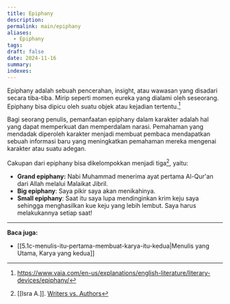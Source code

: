 ```yaml
---
title: Epiphany
description: 
permalink: main/epiphany
aliases:
  - Epiphany
tags: 
draft: false
date: 2024-11-16
summary: 
indexes:
---
```


Epiphany adalah sebuah pencerahan, insight, atau wawasan yang disadari secara tiba-tiba. Mirip seperti momen eureka yang dialami oleh seseorang. Epiphany bisa dipicu oleh suatu objek atau kejadian tertentu.[^1]

Bagi seorang penulis, pemanfaatan epiphany dalam karakter adalah hal yang dapat memperkuat dan memperdalam narasi. Pemahaman yang mendadak diperoleh karakter menjadi membuat pembaca mendapatkan sebuah informasi baru yang meningkatkan pemahaman mereka mengenai karakter atau suatu adegan.

Cakupan dari epiphany bisa dikelompokkan menjadi tiga[^2], yaitu:
- **Grand epiphany:** Nabi Muhammad menerima ayat pertama Al-Qur'an dari Allah melalui Malaikat Jibril.
- **Big epiphany**: Saya pikir saya akan menikahinya.
- **Small epiphany**: Saat itu saya lupa mendinginkan krim keju saya sehingga menghasilkan kue keju yang lebih lembut. Saya harus melakukannya setiap saat!



---
**Baca juga:**
- [[5.1c-menulis-itu-pertama-membuat-karya-itu-kedua|Menulis yang Utama, Karya yang kedua]]


[^1]: https://www.vaia.com/en-us/explanations/english-literature/literary-devices/epiphany/
[^2]: [[Isra A.]]. [Writers vs. Authors](https://medium.com/practice-in-public/on-cheesecakes-and-epiphanies-ae98cc08a7f5)